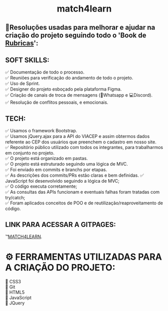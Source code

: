 <h1 align="center">match4learn</h1>

## 📝Resoluções usadas para melhorar e ajudar na criação do projeto seguindo todo o 'Book de [Rubricas](https://cdn.discordapp.com/attachments/950854418453102592/976471796863864842/Resilia_Web_Dev_Rubrica_Modulo_2.pdf)':

## SOFT SKILLS:
✅ Documentação de todo o processo. <br>
✅ Reuniões para verificação do andamento de todo o projeto. <br>
✅ Uso de Sprint. <br>
✅ Designer do projeto esboçado pela plataforma Figma. <br>
✅ Criação de canais de troca de mensagens (📲Whatsapp e 💻Discord). <br>
✅ Resolução de conflitos pessoais, e emocionais.

## TECH:
✅ Usamos o framework Bootstrap. <br>
✅ Usamos jQuery.ajax para a API do VIACEP e assim obtermos dados referente ao CEP dos usuários que preenchem o cadastro em nosso site. <br>
✅ Repositório público utilizado com todos os integrantes, para trabalharmos em conjunto no projeto. <br>
✅ O projeto está organizado em pastas. <br>
✅ O projeto está estruturado seguindo uma lógica de MVC. <br>
✅ Foi enviado em commits e branchs por etapas. <br>
✅ As descrições dos commits/PRs estão claras e bem definidas.
✅ JavaScript foi desenvolvido seguindo a lógica de MVC; <br>
✅ O código executa corretamente; <br>
✅ As consultas das APIs funcionam e eventuais falhas foram tratadas com try/catch; <br>
✅ Foram aplicados conceitos de POO e de reutilização/reaproveitamento de código. <br>


## LINK PARA ACESSAR A GITPAGES:
 ™[MATCH4LEARN](https://systemilc.github.io/match4learn/).

# ⚙ FERRAMENTAS UTILIZADAS PARA A CRIAÇÃO DO PROJETO:

🔹 CSS3 <br>
🔹 Git <br>
🔹 HTML5 <br>
🔹 JavaScript <br>
🔹 JQuery <br>
